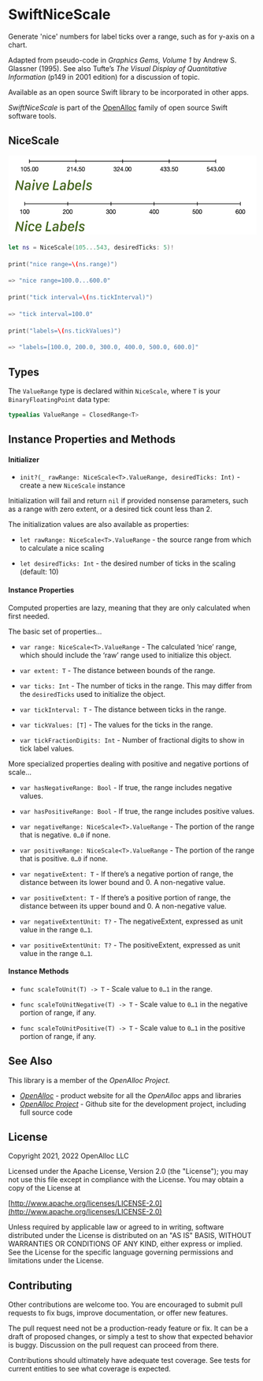 # SwiftNiceScale

Generate 'nice' numbers for label ticks over a range, such as for y-axis on a chart.

Adapted from pseudo-code in *Graphics Gems, Volume 1* by Andrew S. Glassner (1995). See also Tufte’s _The Visual Display of Quantitative Information_ (p149 in 2001 edition) for a discussion of topic.

Available as an open source Swift library to be incorporated in other apps.

_SwiftNiceScale_ is part of the [OpenAlloc](https://github.com/openalloc) family of open source Swift software tools.

## NiceScale

<img src="https://github.com/openalloc/SwiftNiceScale/blob/main/Images/naive_nice.png" width="525" height="160"/>

```swift
let ns = NiceScale(105...543, desiredTicks: 5)!

print("nice range=\(ns.range)")

=> "nice range=100.0...600.0"

print("tick interval=\(ns.tickInterval)")

=> "tick interval=100.0"

print("labels=\(ns.tickValues)")

=> "labels=[100.0, 200.0, 300.0, 400.0, 500.0, 600.0]"
```

## Types

The `ValueRange` type is declared within `NiceScale`, where `T` is your `BinaryFloatingPoint` data type:

```swift
typealias ValueRange = ClosedRange<T>
```

## Instance Properties and Methods

#### Initializer

- `init?(_ rawRange: NiceScale<T>.ValueRange, desiredTicks: Int)` - create a new `NiceScale` instance

Initialization will fail and return `nil` if provided nonsense parameters, such as a range with zero extent, or a desired tick count less than 2.

The initialization values are also available as properties:

- `let rawRange: NiceScale<T>.ValueRange` - the source range from which to calculate a nice scaling

- `let desiredTicks: Int` - the desired number of ticks in the scaling (default: 10)

#### Instance Properties

Computed properties are lazy, meaning that they are only calculated when first needed.

The basic set of properties...

- `var range: NiceScale<T>.ValueRange` - The calculated ‘nice’ range, which should include the ‘raw’ range used to initialize this object.

- `var extent: T` - The distance between bounds of the range.

- `var ticks: Int` - The number of ticks in the range. This may differ from the `desiredTicks` used to initialize the object.

- `var tickInterval: T` - The distance between ticks in the range.

- `var tickValues: [T]` - The values for the ticks in the range.

- `var tickFractionDigits: Int` - Number of fractional digits to show in tick label values.

More specialized properties dealing with positive and negative portions of scale...

- `var hasNegativeRange: Bool` - If true, the range includes negative values.

- `var hasPositiveRange: Bool` - If true, the range includes positive values.

- `var negativeRange: NiceScale<T>.ValueRange` - The portion of the range that is negative. `0…0` if none.

- `var positiveRange: NiceScale<T>.ValueRange` - The portion of the range that is positive. `0…0` if none.

- `var negativeExtent: T` - If there’s a negative portion of range, the distance between its lower bound and 0. A non-negative value.

- `var positiveExtent: T` - If there’s a positive portion of range, the distance between its upper bound and 0. A non-negative value.

- `var negativeExtentUnit: T?` - The negativeExtent, expressed as unit value in the range `0…1`.

- `var positiveExtentUnit: T?` - The positiveExtent, expressed as unit value in the range `0…1`.

#### Instance Methods

- `func scaleToUnit(T) -> T` - Scale value to `0…1` in the range. 

- `func scaleToUnitNegative(T) -> T` - Scale value to `0…1` in the negative portion of range, if any.

- `func scaleToUnitPositive(T) -> T` - Scale value to `0…1` in the positive portion of range, if any.

## See Also

This library is a member of the _OpenAlloc Project_.

* [_OpenAlloc_](https://openalloc.github.io) - product website for all the _OpenAlloc_ apps and libraries
* [_OpenAlloc Project_](https://github.com/openalloc) - Github site for the development project, including full source code

## License

Copyright 2021, 2022 OpenAlloc LLC

Licensed under the Apache License, Version 2.0 (the "License"); you may not use this file except in compliance with the License. You may obtain a copy of the License at

[http://www.apache.org/licenses/LICENSE-2.0](http://www.apache.org/licenses/LICENSE-2.0)

Unless required by applicable law or agreed to in writing, software distributed under the License is distributed on an "AS IS" BASIS, WITHOUT WARRANTIES OR CONDITIONS OF ANY KIND, either express or implied. See the License for the specific language governing permissions and limitations under the License.

## Contributing

Other contributions are welcome too. You are encouraged to submit pull requests to fix bugs, improve documentation, or offer new features. 

The pull request need not be a production-ready feature or fix. It can be a draft of proposed changes, or simply a test to show that expected behavior is buggy. Discussion on the pull request can proceed from there.

Contributions should ultimately have adequate test coverage. See tests for current entities to see what coverage is expected.
